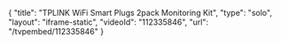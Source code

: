 {
    "title": "TPLINK WiFi Smart Plugs 2pack Monitoring Kit",
    "type": "solo",
    "layout": "iframe-static",
    "videoId": "112335846",
    "url": "\/tvpembed\/112335846"
}